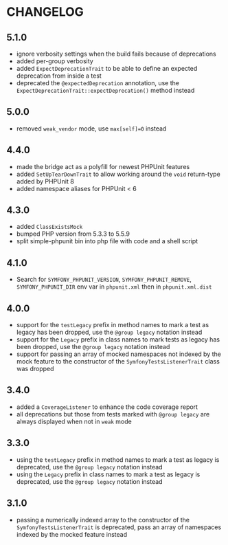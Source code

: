 CHANGELOG
=========

5.1.0
-----

 * ignore verbosity settings when the build fails because of deprecations
 * added per-group verbosity
 * added `ExpectDeprecationTrait` to be able to define an expected deprecation from inside a test
 * deprecated the `@expectedDeprecation` annotation, use the `ExpectDeprecationTrait::expectDeprecation()` method instead

5.0.0
-----

 * removed `weak_vendor` mode, use `max[self]=0` instead

4.4.0
-----

 * made the bridge act as a polyfill for newest PHPUnit features
 * added `SetUpTearDownTrait` to allow working around the `void` return-type added by PHPUnit 8
 * added namespace aliases for PHPUnit < 6

4.3.0
-----

 * added `ClassExistsMock`
 * bumped PHP version from 5.3.3 to 5.5.9 
 * split simple-phpunit bin into php file with code and a shell script

4.1.0
-----

 * Search for `SYMFONY_PHPUNIT_VERSION`, `SYMFONY_PHPUNIT_REMOVE`,
   `SYMFONY_PHPUNIT_DIR` env var in `phpunit.xml` then in `phpunit.xml.dist`

4.0.0
-----

 * support for the `testLegacy` prefix in method names to mark a test as legacy
   has been dropped, use the `@group legacy` notation instead
 * support for the `Legacy` prefix in class names to mark tests as legacy has
   been dropped, use the `@group legacy` notation instead
 * support for passing an array of mocked namespaces not indexed by the mock
   feature to the constructor of the `SymfonyTestsListenerTrait` class was
   dropped

3.4.0
-----

 * added a `CoverageListener` to enhance the code coverage report
 * all deprecations but those from tests marked with `@group legacy` are always
   displayed when not in `weak` mode

3.3.0
-----

 * using the `testLegacy` prefix in method names to mark a test as legacy is
   deprecated, use the `@group legacy` notation instead
 * using the `Legacy` prefix in class names to mark a test as legacy is deprecated,
   use the `@group legacy` notation instead

3.1.0
-----

 * passing a numerically indexed array to the constructor of the `SymfonyTestsListenerTrait`
   is deprecated, pass an array of namespaces indexed by the mocked feature instead
